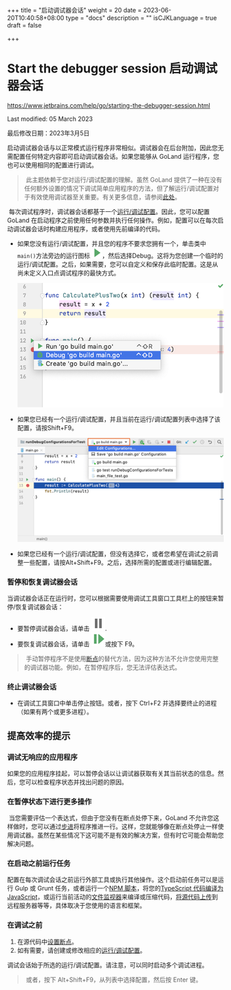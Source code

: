+++
title = "启动调试器会话"
weight = 20
date = 2023-06-20T10:40:58+08:00
type = "docs"
description = ""
isCJKLanguage = true
draft = false

+++
# Start the debugger session﻿ 启动调试器会话

https://www.jetbrains.com/help/go/starting-the-debugger-session.html

Last modified: 05 March 2023

最后修改日期：2023年3月5日

​	启动调试器会话与以正常模式运行程序非常相似。调试器会在后台附加，因此您无需配置任何特定内容即可启动调试器会话。如果您能够从 GoLand 运行程序，您也可以使用相同的配置进行调试。


> ​	此主题依赖于您对运行/调试配置的理解。虽然 GoLand 提供了一种在没有任何额外设置的情况下调试简单应用程序的方法，但了解运行/调试配置对于有效使用调试器至关重要。有关更多信息，请参阅[此处](https://www.jetbrains.com/help/go/run-debug-configuration.html)。

​	每次调试程序时，调试器会话都基于一个[运行/调试配置](https://www.jetbrains.com/help/go/run-debug-configuration.html)。因此，您可以配置 GoLand 在启动程序之前使用任何参数并执行任何操作。例如，配置可以在每次启动调试器会话时构建应用程序，或者使用先前编译的代码。

- 如果您没有运行/调试配置，并且您的程序不要求您拥有一个，单击类中`main()`方法旁边的运行图标 ![Run icon](StartTheDebuggerSession_img/app.runConfigurations.testState.run.svg)，然后选择Debug。这将为您创建一个临时的运行/调试配置。之后，如果需要，您可以自定义和保存此临时配置。这是从尚未定义入口点调试程序的最快方式。

  ![A menu appears on clicking the run button in the gutter](StartTheDebuggerSession_img/go_debug_run_menu.png)

- 如果您已经有一个运行/调试配置，并且当前在运行/调试配置列表中选择了该配置，请按Shift+F9。

  ![The list of run/debug configurations on the toolbar](StartTheDebuggerSession_img/go_debug_configurations_menu.png)

- 如果您已经有一个运行/调试配置，但没有选择它，或者您希望在调试之前调整一些配置，请按Alt+Shift+F9。之后，选择所需的配置或进行编辑配置。



### 暂停和恢复调试器会话

​	当调试器会话正在运行时，您可以根据需要使用调试工具窗口工具栏上的按钮来暂停/恢复调试器会话： 

- 要暂停调试器会话，请单击 ![the Pause button](StartTheDebuggerSession_img/app.actions.pause.svg).
- 要恢复调试器会话，请单击 ![the Resume button](StartTheDebuggerSession_img/app.actions.resume.svg)或按下 F9。


> ​	手动暂停程序不是使用[断点](https://www.jetbrains.com/help/go/using-breakpoints.html)的替代方法，因为这种方法不允许您使用完整的调试器功能。例如，在暂停程序后，您无法评估表达式。

### 终止调试器会话

- 在调试工具窗口中单击停止按钮。或者，按下 Ctrl+F2 并选择要终止的进程（如果有两个或更多进程）。

## 提高效率的提示

### 调试无响应的应用程序

​	如果您的应用程序挂起，可以暂停会话以让调试器获取有关其当前状态的信息。然后，您可以检查程序状态并找出问题的原因。

### 在暂停状态下进行更多操作

​	当您需要评估一个表达式，但由于您没有在断点处停下来，GoLand 不允许您这样做时，您可以通过[步进](https://www.jetbrains.com/help/go/stepping-through-the-program.html#step-into)将程序推进一行。这样，您就能够像在断点处停止一样使用调试器。虽然在某些情况下这可能不是有效的解决方案，但有时它可能会帮助您解决问题。

### 在启动之前运行任务

​	配置在每次调试会话之前运行外部工具或执行其他操作。这个启动前任务可以是运行 Gulp 或 Grunt 任务，或者运行一个[NPM 脚本](https://www.jetbrains.com/help/go/installing-and-removing-external-software-using-node-package-manager.html#ws_npm_run_as_before_launch_task)，将您的[TypeScript 代码编译为 JavaScript](https://www.jetbrains.com/help/go/compiling-typescript-to-javascript.html)，或运行当前活动的[文件监视器](https://www.jetbrains.com/help/go/using-file-watchers.html)来编译或压缩代码，[将源代码上传](https://www.jetbrains.com/help/go/uploading-and-downloading-files.html)到远程服务器等等，具体取决于您使用的语言和框架。



### 在调试之前﻿

1. 在源代码中[设置断点](https://www.jetbrains.com/help/go/using-breakpoints.html#set-line-breakpoint)。
3. 如有需要，请创建或修改相应的[运行/调试配置](https://www.jetbrains.com/help/go/run-debug-configuration.html)。

​	调试会话始于所选的运行/调试配置。请注意，可以同时启动多个调试进程。


> ​	或者，按下 Alt+Shift+F9，从列表中选择配置，然后按 Enter 键。